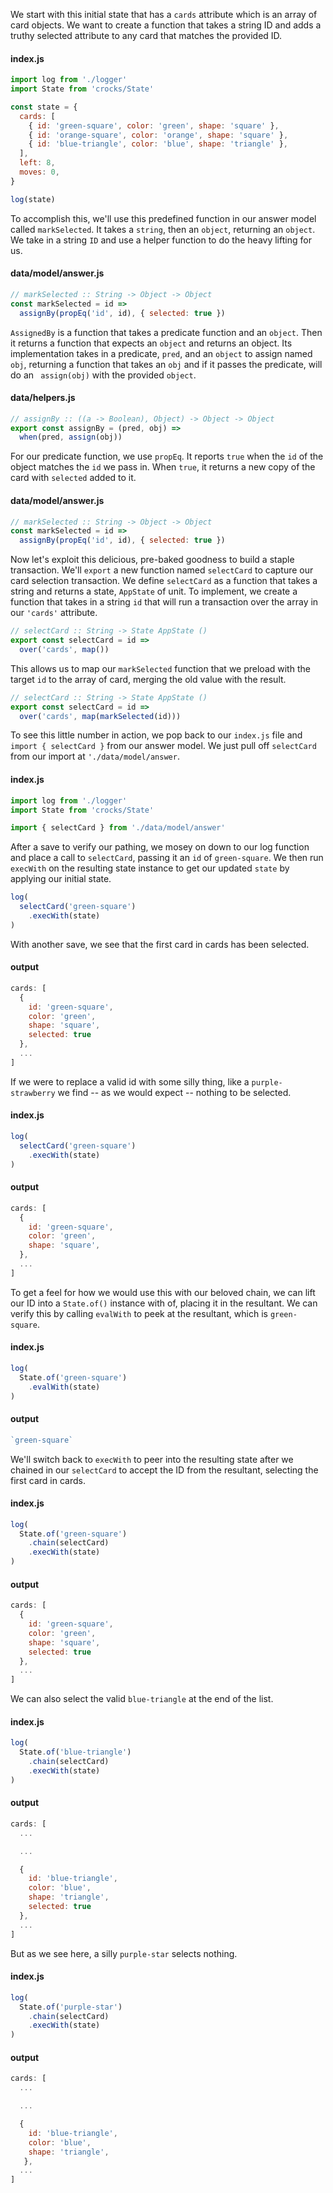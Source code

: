 We start with this initial state that has a `cards` attribute which is an array of card objects. We want to create a function that takes a string ID and adds a truthy selected attribute to any card that matches the provided ID.

#### index.js
```js
import log from './logger'
import State from 'crocks/State'

const state = {
  cards: [
    { id: 'green-square', color: 'green', shape: 'square' },
    { id: 'orange-square', color: 'orange', shape: 'square' },
    { id: 'blue-triangle', color: 'blue', shape: 'triangle' },
  ],
  left: 8,
  moves: 0,
}

log(state)
```

To accomplish this, we'll use this predefined function in our answer model called `markSelected`. It takes a `string`, then an `object`, returning an `object`. We take in a string `ID` and use a helper function to do the heavy lifting for us.

#### data/model/answer.js
```js
// markSelected :: String -> Object -> Object
const markSelected = id =>
  assignBy(propEq('id', id), { selected: true })
```

`AssignedBy` is a function that takes a predicate function and an `object`. Then it returns a function that expects an `object` and returns an object. Its implementation takes in a predicate, `pred`, and an `object` to assign named `obj`, returning a function that takes an `obj` and if it passes the predicate, will do an ` assign(obj)` with the provided `object`.

#### data/helpers.js
```js
// assignBy :: ((a -> Boolean), Object) -> Object -> Object
export const assignBy = (pred, obj) =>
  when(pred, assign(obj))
```

For our predicate function, we use `propEq`. It reports `true` when the `id` of the object matches the `id` we pass in. When `true`, it returns a new copy of the card with `selected` added to it.

#### data/model/answer.js
```js
// markSelected :: String -> Object -> Object
const markSelected = id =>
  assignBy(propEq('id', id), { selected: true })
```

Now let's exploit this delicious, pre-baked goodness to build a staple transaction. We'll `export` a new function named `selectCard` to capture our card selection transaction.  We define `selectCard` as a function that takes a string and returns a state, `AppState` of unit. To implement, we create a function that takes in a string `id` that will run a transaction over the array in our `'cards'` attribute.

```js
// selectCard :: String -> State AppState ()
export const selectCard = id => 
  over('cards', map())
```

This allows us to map our `markSelected` function that we preload with the target `id` to the array of card, merging the old value with the result. 

```js
// selectCard :: String -> State AppState ()
export const selectCard = id => 
  over('cards', map(markSelected(id)))
```

To see this little number in action, we pop back to our `index.js` file and `import { selectCard }` from our answer model. We just pull off `selectCard` from our import at `'./data/model/answer`.

#### index.js
```js
import log from './logger'
import State from 'crocks/State'

import { selectCard } from './data/model/answer'
```

After a save to verify our pathing, we mosey on down to our log function and place a call to `selectCard`, passing it an `id` of `green-square`. We then run `execWith` on the resulting state instance to get our updated `state` by applying our initial state.

```js
log(
  selectCard('green-square')
    .execWith(state)
)
```

With another save, we see that the first card in cards has been selected. 

#### output
```js
cards: [
  {
    id: 'green-square',
    color: 'green',
    shape: 'square',
    selected: true
  },
  ...
]
```

If we were to replace a valid id with some silly thing, like a `purple-strawberry` we find -- as we would expect -- nothing to be selected.

#### index.js
```js
log(
  selectCard('green-square')
    .execWith(state)
)
```

#### output
```js
cards: [
  {
    id: 'green-square',
    color: 'green',
    shape: 'square',
  },
  ...
]
```

To get a feel for how we would  use this with our beloved chain, we can lift our ID into a `State.of()` instance with of, placing it in the resultant. We can verify this by calling `evalWith` to peek at the resultant, which is `green-square`.

#### index.js
```js
log(
  State.of('green-square')
    .evalWith(state)
)
```

#### output
```js
`green-square`
```

We'll switch back to `execWith` to peer into the resulting state after we chained in our `selectCard` to accept the ID from the resultant, selecting the first card in cards. 

#### index.js
```js
log(
  State.of('green-square')
    .chain(selectCard)
    .execWith(state)
)
```

#### output
```js
cards: [
  {
    id: 'green-square',
    color: 'green',
    shape: 'square',
    selected: true
  },
  ...
]
```

We can also select the valid `blue-triangle` at the end of the list. 

#### index.js
```js
log(
  State.of('blue-triangle')
    .chain(selectCard)
    .execWith(state)
)
```

#### output
```js
cards: [
  ...

  ...

  {
    id: 'blue-triangle',
    color: 'blue',
    shape: 'triangle',
    selected: true
  },
  ...
]
```
But as we see here, a silly `purple-star` selects nothing.

#### index.js
```js
log(
  State.of('purple-star')
    .chain(selectCard)
    .execWith(state)
)
```

#### output
```js
cards: [
  ...

  ...

  {
    id: 'blue-triangle',
    color: 'blue',
    shape: 'triangle',
   },
  ...
]
```